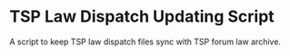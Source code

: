 # TSP Law Dispatch Updating Script
A script to keep TSP law dispatch files sync with TSP forum law archive.
